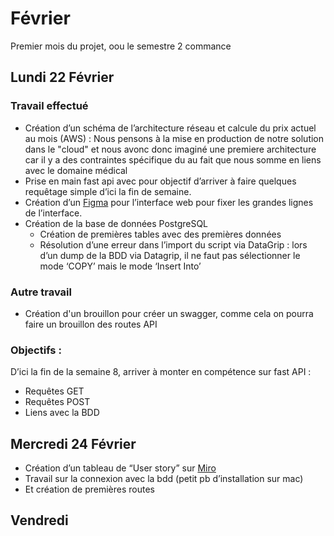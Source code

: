 # Février
Premier mois du projet, oou le semestre 2 commance

## Lundi 22 Février
### Travail effectué 
- Création d’un schéma de l’architecture réseau et calcule du prix actuel au mois (AWS) : Nous pensons à la mise en production de notre solution dans le "cloud" et nous avonc donc imaginé une premiere architecture car il y a des contraintes spécifique du au fait que nous somme en liens avec le domaine médical
- Prise en main fast api avec pour objectif d’arriver à faire quelques requêtage simple d’ici la fin de semaine. 
- Création d’un [Figma](https://www.figma.com/file/275Fw5rMxXjtN63esmmlQG/AMP-Web?node-id=8%3A30) pour l’interface web pour fixer les grandes lignes de l’interface. 
- Création de la base de données PostgreSQL
  - Création de premières tables avec des premières données
  - Résolution d’une erreur dans l’import du script via DataGrip : lors d’un dump de la BDD via Datagrip, il ne faut pas sélectionner le mode ‘COPY’ mais le mode ‘Insert Into’
### Autre travail 
- Création d'un brouillon pour créer un swagger, comme cela on pourra faire un brouillon des routes API 
### Objectifs : 
D’ici la fin de la semaine 8, arriver à monter en compétence sur fast API : 
- Requêtes GET 
- Requêtes POST 
- Liens avec la BDD 

## Mercredi 24 Février 
- Création d’un tableau de “User story” sur [Miro](https://miro.com/app/board/o9J_lS2rrOQ=/)
- Travail sur la connexion avec la bdd (petit pb d’installation sur mac)  
- Et création de premières routes 
## Vendredi 